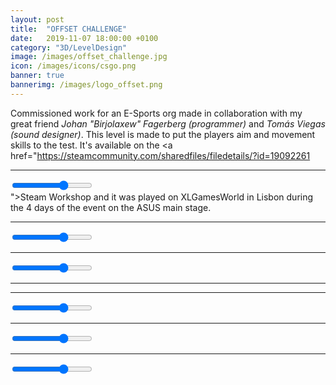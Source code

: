 ```yaml
---
layout: post
title:  "OFFSET CHALLENGE"
date:   2019-11-07 18:00:00 +0100
category: "3D/LevelDesign"
image: /images/offset_challenge.jpg
icon: /images/icons/csgo.png
banner: true
bannerimg: /images/logo_offset.png
---
```


Commissioned work for an E-Sports org made in collaboration with my great friend _Johan "Birjolaxew" Fagerberg (programmer)_ and _Tomás Viegas (sound designer)_. This level is made to put the players aim and movement skills to the test. It's available on the 
<a href="https://steamcommunity.com/sharedfiles/filedetails/?id=19092261
<hr>

<div class="comparison" id="comparison-offset-4">
  <figure style="background-image: url('/images/offset/offset_challenge_4_before.jpg')">
    <div id="divisor-offset-4" style="background-image: url('/images/offset/offset_challenge_4_after.jpg')"></div>
  </figure>
  <input type="range" min="0" max="100" value="66" class="slider" id="slider-offset-4" oninput="moveDivisor('divisor-offset-4', 'slider-offset-4')">
</div>">Steam Workshop</a> and it was played on XLGamesWorld in Lisbon during the 4 days of the event on the ASUS main stage.

<hr>

<div class="comparison" id="comparison-offset-1">
  <figure style="background-image: url('/images/offset/offset_challenge_1_before.jpg')">
    <div id="divisor-offset-1" style="background-image: url('/images/offset/offset_challenge_1_after.jpg')"></div>
  </figure>
  <input type="range" min="0" max="100" value="66" class="slider" id="slider-offset-1" oninput="moveDivisor('divisor-offset-1', 'slider-offset-1')">
</div>

<hr>

<div class="comparison" id="comparison-offset-2">
  <figure style="background-image: url('/images/offset/offset_challenge_2_before.jpg')">
    <div id="divisor-offset-2" style="background-image: url('/images/offset/offset_challenge_2_after.jpg')"></div>
  </figure>
  <input type="range" min="0" max="100" value="66" class="slider" id="slider-offset-2" oninput="moveDivisor('divisor-offset-2', 'slider-offset-2')">
</div>

<hr>

<hr>
<div class="comparison" id="comparison-offset-3">
  <figure style="background-image: url('/images/offset/offset_challenge_3_before.jpg')">
    <div id="divisor-offset-3" style="background-image: url('/images/offset/offset_challenge_3_after.jpg')"></div>
  </figure>
  <input type="range" min="0" max="100" value="66" class="slider" id="slider-offset-3" oninput="moveDivisor('divisor-offset-3', 'slider-offset-3')">
</div>

<hr>

<div class="comparison" id="comparison-offset-4">
  <figure style="background-image: url('/images/offset/offset_challenge_4_before.jpg')">
    <div id="divisor-offset-4" style="background-image: url('/images/offset/offset_challenge_4_after.jpg')"></div>
  </figure>
  <input type="range" min="0" max="100" value="66" class="slider" id="slider-offset-4" oninput="moveDivisor('divisor-offset-4', 'slider-offset-4')">
</div>

<hr>

<div class="comparison" id="comparison-offset-5">
  <figure style="background-image: url('/images/offset/offset_challenge_5_before.jpg')">
    <div id="divisor-offset-5" style="background-image: url('/images/offset/offset_challenge_5_after.jpg')"></div>
  </figure>
  <input type="range" min="0" max="100" value="66" class="slider" id="slider-offset-5" oninput="moveDivisor('divisor-offset-5', 'slider-offset-5')">
</div>
